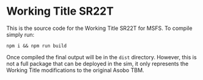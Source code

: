 # Working Title SR22T

This is the source code for the Working Title SR22T for MSFS.   To compile simply run:

    npm i && npm run build

Once compiled the final output will be in the `dist` directory.  However, this is not a full package that can be deployed in the sim, it only represents the Working Title modifications to the original Asobo TBM.